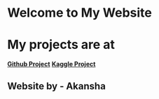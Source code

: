 # Welcome to My Website

# **My projects are at**
   [**Github Project**](https://github.com/Akansha-Jaisinghani)
   [**Kaggle Project**](https/www.kaggle.com/akansha25/kernels)
   
## Website by - Akansha

